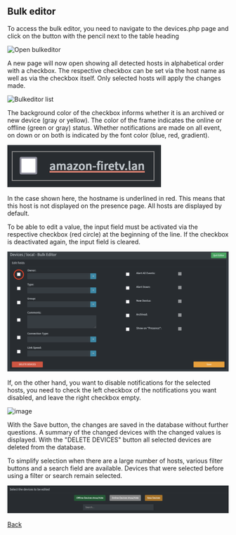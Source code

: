 ## Bulk editor

To access the bulk editor, you need to navigate to the devices.php page and click on the button with the pencil next to the table heading

![Open bulkeditor][open_bulkeditor]

A new page will now open showing all detected hosts in alphabetical order with a checkbox. The respective checkbox can be set via the host name as well as via the checkbox itself. Only selected hosts will apply the changes made.

![Bulkeditor list][bulkeditor_list]

The background color of the checkbox informs whether it is an archived or new device (gray or yellow). The color of the frame indicates the online or offline (green or gray) status. Whether notifications are made on all event, on down or on both is indicated by the font color (blue, red, gradient).

![Show on Presence Page][show_PresencePage]

In the case shown here, the hostname is underlined in red. This means that this host is not displayed on the presence page. All hosts are displayed by default.

To be able to edit a value, the input field must be activated via the respective checkbox (red circle) at the beginning of the line. If the checkbox is deactivated again, the input field is cleared.

![Bulkeditor enable field][Enable_field]

If, on the other hand, you want to disable notifications for the selected hosts, you need to check the left checkbox of the notifications you want disabled, and leave the right checkbox empty.

<img width="395" height="418" alt="image" src="https://github.com/user-attachments/assets/bdd1f062-b0dc-4805-a694-9330c6b647da" />

With the Save button, the changes are saved in the database without further questions. A summary of the changed devices with the changed values is displayed. With the "DELETE DEVICES" button all selected devices are deleted from the database.

To simplify selection when there are a large number of hosts, various filter buttons and a search field are available. Devices that were selected before using a filter or search remain selected.

![Filter Buttons][Filter_Buttons]

[Back](https://github.com/leiweibau/Pi.Alert#front)

[open_bulkeditor]:    https://raw.githubusercontent.com/leiweibau/Pi.Alert/assets/bulkeditor_open.png           "Open bulkeditor"
[bulkeditor_list]:    https://raw.githubusercontent.com/leiweibau/Pi.Alert/assets/bulkeditor_list.png           "Bulkeditor list"
[Enable_field]:       https://raw.githubusercontent.com/leiweibau/Pi.Alert/assets/bulkeditor_enable_field.png   "Bulkeditor enable field"
[show_PresencePage]:  https://raw.githubusercontent.com/leiweibau/Pi.Alert/assets/bulkeditor_001.png            "Show on Presence Page"
[Filter_Buttons]:  https://raw.githubusercontent.com/leiweibau/Pi.Alert/assets/bulkeditor_002.png               "Filter Buttons"
